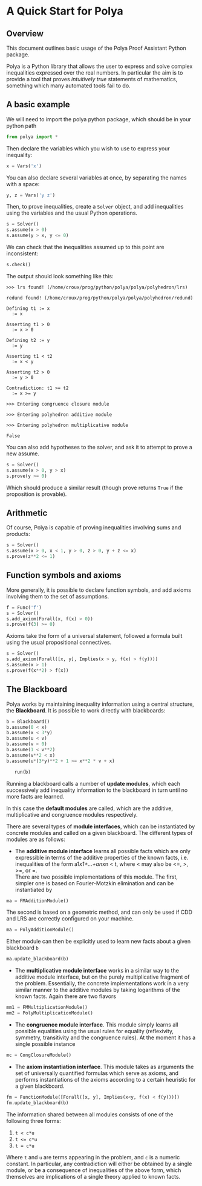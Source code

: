 A Quick Start for Polya
=======================

Overview
--------

This document outlines basic usage of the Polya Proof Assistant
Python package.

Polya is a Python library that allows the user to express and solve complex inequalities expressed over the real numbers. In particular the aim is to provide a tool that proves *intuitively true* statements of mathematics, something which many automated tools fail to do.

A basic example
---------------

We will need to import the polya python package, which
should be in your python path

`````````````````python
from polya import *
`````````````````````

Then declare the variables which you wish to use to express your
inequality:

```python
x = Vars('x')
```

You can also declare several variables at once, by separating the
names with a space:

```python
y, z = Vars('y z')
```
Then, to prove inequalities, create a ``Solver`` object, and add
inequalities using the variables and the usual Python operations.

```python
s = Solver()
s.assume(x > 0)
s.assume(y > x, y <= 0)
```

We can check that the inequalities assumed up to this point are
inconsistent:

```python
s.check()
```

The output should look something like this:


    >>> lrs found! (/home/croux/prog/python/polya/polya/polyhedron/lrs)
    
    redund found! (/home/croux/prog/python/polya/polya/polyhedron/redund)
    
    Defining t1 := x
      := x
    
    Asserting t1 > 0
      := x > 0
    
    Defining t2 := y
      := y
    
    Asserting t1 < t2
      := x < y
    
    Asserting t2 > 0
      := y > 0
    
    Contradiction: t1 >= t2
      := x >= y
    
    >>> Entering congruence closure module
    
    >>> Entering polyhedron additive module
    
    >>> Entering polyhedron multiplicative module
    
    False

You can also add hypotheses to the solver, and ask it to attempt to
prove a new assume.

```python
s = Solver()
s.assume(x > 0, y > x)
s.prove(y >= 0)
```

Which should produce a similar result (though prove returns ``True``
if the proposition is provable).

Arithmetic
----------

Of course, Polya is capable of proving inequalities involving sums and
products:

```python
s = Solver()
s.assume(x > 0, x < 1, y > 0, z > 0, y + z <= x)
s.prove(z**2 <= 1)
```

Function symbols and axioms
---------------------------


More generally, it is possible to declare function symbols, and add
axioms involving them to the set of assumptions.


```python
f = Func('f')
s = Solver()
s.add_axiom(Forall(x, f(x) > 0))
s.prove(f(3) >= 0)
```

Axioms take the form of a universal statement, followed a
formula built using the usual propositional connectives.

```python
s = Solver()
s.add_axiom(Forall([x, y], Implies(x > y, f(x) > f(y))))
s.assume(x > 1)
s.prove(f(x**2) > f(x))
```

The Blackboard
--------------

Polya works by maintaining inequality information using a central
structure, the **Blackboard**. It is possible to work directly with
blackboards:

```python
b = Blackboard()
b.assume(0 < x)
b.assume(x < 3*y)
b.assume(u < v)
b.assume(v < 0)
b.assume(1 < v**2)
b.assume(v**2 < x)
b.assume(u*(3*y)**2 + 1 >= x**2 * v + x)

   run(b)
```

Running a blackboard calls a number of **update modules**, which each
successively add inequality information to the blackboard in turn until
no more facts are learned.

In this case the **default modules** are called, which are the
additive, multiplicative and congruence modules respectively.

There are several types of **module interfaces**, which can be
instantiated by concrete modules and called on a given blackboard. The
different types of modules are as follows:

- The **additive module interface** learns all possible facts which
   are only expressible in terms of the additive properties of the
   known facts, i.e. inequalities of the form a1*x1+...+an*xn < t,
   where < may also be <=, >, >=, or =.   
   There are two possible implementations of this module. The first,
   simpler one is based on Fourier-Motzkin elimination and can be
   instantiated by

```python        
ma = FMAdditionModule()
```

   The second is based on a geometric method, and can only be used if
   CDD and LRS are correctly configured on your machine.

```python     
ma = PolyAdditionModule()
```

   Either module can then be explicitly used to learn new facts about
   a given blackboard ``b``

```python
ma.update_blackboard(b)
```

- The **multiplicative module interface** works in a similar way to
   the additive module interface, but on the purely multiplicative
   fragment of the problem. Essentially, the concrete implementations
   work in a very similar manner to the additive modules by taking
   logarithms of the known facts. Again there are two flavors

```python
mm1 = FMMultiplicationModule()
mm2 = PolyMultiplicationModule()
```

- The **congruence module interface**. This module simply learns all
   possible equalities using the usual rules for equality
   (reflexivity, symmetry, transitivity and the congruence rules). At
   the moment it has a single possible instance

```python
mc = CongClosureModule()
```

- The **axiom instantiation interface**. This module takes as
   arguments the set of universally quantified formulas which serve as
   axioms, and performs instantiations of the axioms according to a
   certain heuristic for a given blackboard.

```python
fm = FunctionModule([Forall([x, y], Implies(x<y, f(x) < f(y)))])
fm.update_blackboard(b)
```

The information shared between all modules consists of one of the
following three forms:

1. `t < c*u`
2. `t <= c*u`
3. `t = c*u`

Where ``t`` and ``u`` are terms appearing in the problem, and ``c`` is
a numeric constant. In particular, any contradiction will either be
obtained by a single module, or be a consequence of inequalities of the
above form, which themselves are implications of a single theory
applied to known facts.
